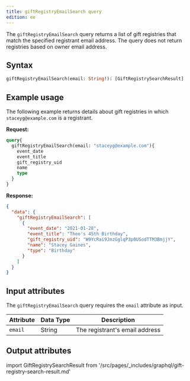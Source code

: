 ```yaml
---
title: giftRegistryEmailSearch query
edition: ee   
---
```


The `giftRegistryEmailSearch` query returns a list of gift registries that match the specified registrant email address. The query does not return registries based on owner email address.

## Syntax

```graphql
giftRegistryEmailSearch(email: String!): [GiftRegistrySearchResult]
```

## Example usage

The following example returns details about gift registries in which `staceyg@example.com` is a registrant.

**Request:**

```graphql
query{
  giftRegistryEmailSearch(email: "staceyg@example.com"){
    event_date
    event_title
    gift_registry_uid
    name
    type
  }
}
```

**Response:**

```json
{
  "data": {
    "giftRegistryEmailSearch": [
      {
        "event_date": "2021-01-28",
        "event_title": "Theo's 45th Birthday",
        "gift_registry_uid": "W9YcRai9JmzGglqP3p0USodTTM3BmjjY",
        "name": "Stacey Gaines",
        "type": "Birthday"
      }
    ]
  }
}
```

## Input attributes

The `giftRegistryEmailSearch` query requires the `email` attribute as input.

Attribute |  Data Type | Description
--- | --- | ---
`email` | String | The registrant's email address

## Output attributes

import GiftRegistrySearchResult from '/src/pages/_includes/graphql/gift-registry-search-result.md'

<GiftRegistrySearchResult />
